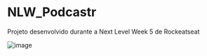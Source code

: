 # NLW_Podcastr
Projeto desenvolvido durante a Next Level Week 5 de Rockeatseat 

![image](https://user-images.githubusercontent.com/62905577/117168076-39238800-ad9e-11eb-820f-9290ce940115.png)
